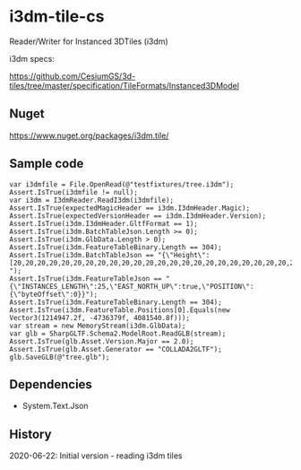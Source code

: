 # i3dm-tile-cs

Reader/Writer for Instanced 3DTiles (i3dm)

i3dm specs:

https://github.com/CesiumGS/3d-tiles/tree/master/specification/TileFormats/Instanced3DModel

## Nuget

https://www.nuget.org/packages/i3dm.tile/

## Sample code

```
var i3dmfile = File.OpenRead(@"testfixtures/tree.i3dm");
Assert.IsTrue(i3dmfile != null);
var i3dm = I3dmReader.ReadI3dm(i3dmfile);
Assert.IsTrue(expectedMagicHeader == i3dm.I3dmHeader.Magic);
Assert.IsTrue(expectedVersionHeader == i3dm.I3dmHeader.Version);
Assert.IsTrue(i3dm.I3dmHeader.GltfFormat == 1);
Assert.IsTrue(i3dm.BatchTableJson.Length >= 0);
Assert.IsTrue(i3dm.GlbData.Length > 0);
Assert.IsTrue(i3dm.FeatureTableBinary.Length == 304);
Assert.IsTrue(i3dm.BatchTableJson == "{\"Height\":[20,20,20,20,20,20,20,20,20,20,20,20,20,20,20,20,20,20,20,20,20,20,20,20,20]} ");
Assert.IsTrue(i3dm.FeatureTableJson == "{\"INSTANCES_LENGTH\":25,\"EAST_NORTH_UP\":true,\"POSITION\":{\"byteOffset\":0}}");
Assert.IsTrue(i3dm.FeatureTableBinary.Length == 304);
Assert.IsTrue(i3dm.FeatureTable.Positions[0].Equals(new Vector3(1214947.2f, -4736379f, 4081540.8f)));
var stream = new MemoryStream(i3dm.GlbData);
var glb = SharpGLTF.Schema2.ModelRoot.ReadGLB(stream);
Assert.IsTrue(glb.Asset.Version.Major == 2.0);
Assert.IsTrue(glb.Asset.Generator == "COLLADA2GLTF");
glb.SaveGLB(@"tree.glb");
```

## Dependencies

- System.Text.Json

## History

2020-06-22: Initial version - reading i3dm tiles

